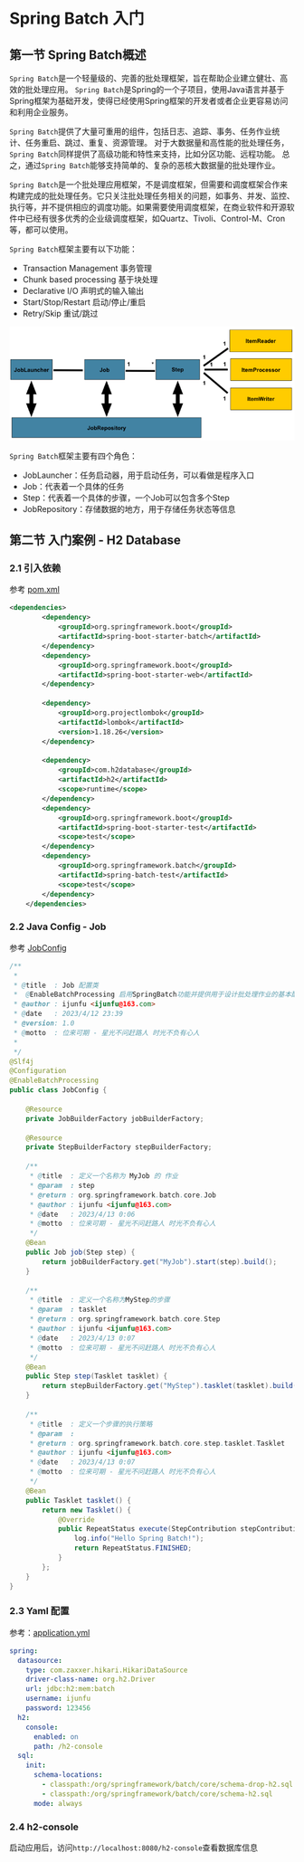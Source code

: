 # Spring Batch 入门

## 第一节 Spring Batch概述

`Spring Batch`是一个轻量级的、完善的批处理框架，旨在帮助企业建立健壮、高效的批处理应用。
`Spring Batch`是Spring的一个子项目，使用Java语言并基于Spring框架为基础开发，使得已经使用Spring框架的开发者或者企业更容易访问和利用企业服务。

`Spring Batch`提供了大量可重用的组件，包括日志、追踪、事务、任务作业统计、任务重启、跳过、重复、资源管理。
对于大数据量和高性能的批处理任务，`Spring Batch`同样提供了高级功能和特性来支持，比如分区功能、远程功能。
总之，通过`Spring Batch`能够支持简单的、复杂的恶核大数据量的批处理作业。

`Spring Batch`是一个批处理应用框架，不是调度框架，但需要和调度框架合作来构建完成的批处理任务。它只关注批处理任务相关的问题，如事务、并发、监控、执行等，并不提供相应的调度功能。如果需要使用调度框架，在商业软件和开源软件中已经有很多优秀的企业级调度框架，如Quartz、Tivoli、Control-M、Cron等，都可以使用。

`Spring Batch`框架主要有以下功能：
+ Transaction Management 事务管理
+ Chunk based processing 基于块处理
+ Declarative I/O 声明式的输入输出
+ Start/Stop/Restart 启动/停止/重启
+ Retry/Skip 重试/跳过

![Spring Batch Stereotypes](../images/SpringBatch/001.BatchStereotypes.png "Batch Stereotypes")

`Spring Batch`框架主要有四个角色：
+ JobLauncher：任务启动器，用于启动任务，可以看做是程序入口
+ Job：代表着一个具体的任务
+ Step：代表着一个具体的步骤，一个Job可以包含多个Step
+ JobRepository：存储数据的地方，用于存储任务状态等信息

## 第二节 入门案例 - H2 Database

### 2.1 引入依赖

参考 [pom.xml](../001.SpringBatch/pom.xml "pom.xml")

```xml
<dependencies>
        <dependency>
            <groupId>org.springframework.boot</groupId>
            <artifactId>spring-boot-starter-batch</artifactId>
        </dependency>
        <dependency>
            <groupId>org.springframework.boot</groupId>
            <artifactId>spring-boot-starter-web</artifactId>
        </dependency>

        <dependency>
            <groupId>org.projectlombok</groupId>
            <artifactId>lombok</artifactId>
            <version>1.18.26</version>
        </dependency>

        <dependency>
            <groupId>com.h2database</groupId>
            <artifactId>h2</artifactId>
            <scope>runtime</scope>
        </dependency>
        <dependency>
            <groupId>org.springframework.boot</groupId>
            <artifactId>spring-boot-starter-test</artifactId>
            <scope>test</scope>
        </dependency>
        <dependency>
            <groupId>org.springframework.batch</groupId>
            <artifactId>spring-batch-test</artifactId>
            <scope>test</scope>
        </dependency>
    </dependencies>
```

### 2.2 Java Config - Job

参考 [JobConfig](../001.SpringBatch/src/main/java/com/ijunfu/batch/chapter01/JobConfig.java "JobConfig java")

```java
/**
 *
 * @title  : Job 配置类
 *  @EnableBatchProcessing 启用SpringBatch功能并提供用于设计批处理作业的基本配置
 * @author : ijunfu <ijunfu@163.com>
 * @date   : 2023/4/12 23:39
 * @version: 1.0
 * @motto  : 位来可期 - 星光不问赶路人 时光不负有心人
 *
 */
@Slf4j
@Configuration
@EnableBatchProcessing
public class JobConfig {

    @Resource
    private JobBuilderFactory jobBuilderFactory;

    @Resource
    private StepBuilderFactory stepBuilderFactory;

    /**
     * @title  : 定义一个名称为 MyJob 的 作业
     * @param  : step
     * @return : org.springframework.batch.core.Job
     * @author : ijunfu <ijunfu@163.com>
     * @date   : 2023/4/13 0:06
     * @motto  : 位来可期 - 星光不问赶路人 时光不负有心人
     */
    @Bean
    public Job job(Step step) {
        return jobBuilderFactory.get("MyJob").start(step).build();
    }

    /**
     * @title  : 定义一个名称为MyStep的步骤
     * @param  : tasklet
     * @return : org.springframework.batch.core.Step
     * @author : ijunfu <ijunfu@163.com>
     * @date   : 2023/4/13 0:07
     * @motto  : 位来可期 - 星光不问赶路人 时光不负有心人
     */
    @Bean
    public Step step(Tasklet tasklet) {
        return stepBuilderFactory.get("MyStep").tasklet(tasklet).build();
    }

    /**
     * @title  : 定义一个步骤的执行策略
     * @param  :
     * @return : org.springframework.batch.core.step.tasklet.Tasklet
     * @author : ijunfu <ijunfu@163.com>
     * @date   : 2023/4/13 0:07
     * @motto  : 位来可期 - 星光不问赶路人 时光不负有心人
     */
    @Bean
    public Tasklet tasklet() {
        return new Tasklet() {
            @Override
            public RepeatStatus execute(StepContribution stepContribution, ChunkContext chunkContext) throws Exception {
                log.info("Hello Spring Batch!");
                return RepeatStatus.FINISHED;
            }
        };
    }
}
```

### 2.3 Yaml 配置
参考：[application.yml](../001.SpringBatch/src/main/resources/application.yml "application.yml")

```yaml
spring:
  datasource:
    type: com.zaxxer.hikari.HikariDataSource
    driver-class-name: org.h2.Driver
    url: jdbc:h2:mem:batch
    username: ijunfu
    password: 123456
  h2:
    console:
      enabled: on
      path: /h2-console
  sql:
    init:
      schema-locations:
        - classpath:/org/springframework/batch/core/schema-drop-h2.sql
        - classpath:/org/springframework/batch/core/schema-h2.sql
      mode: always
```

### 2.4 h2-console

启动应用后，访问`http://localhost:8080/h2-console`查看数据库信息

